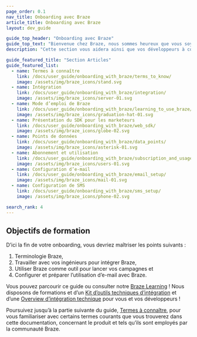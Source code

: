 ```yaml
---
page_order: 0.1
nav_title: Onboarding avec Braze
article_title: Onboarding avec Braze
layout: dev_guide

guide_top_header: "Onboarding avec Braze"
guide_top_text: "Bienvenue chez Braze, nous sommes heureux que vous soyez là ! Cette section vous aidera ainsi que vos développeurs à configurer et utiliser Braze pour créer des liens forts et durables entre vous et vos clients. À présent, vous devez disposer d’un certain nombre d’outils de communication avec les équipes de Braze. <br> <br> Ce guide est conçu à la fois pour compléter un onboarding entièrement guidé et préconiser des mesures que vous pouvez prendre de façon autonome."
description: "Cette section vous aidera ainsi que vos développeurs à configurer et utiliser Braze pour créer des liens forts et durables entre vous et vos clients ! Ce guide est conçu à la fois pour compléter un onboarding entièrement guidé et préconiser des mesures que vous pouvez prendre de façon autonome."

guide_featured_title: "Section Articles"
guide_featured_list:
  - name: Termes à connaître
    link: /docs/user_guide/onboarding_with_braze/terms_to_know/
    image: /assets/img/braze_icons/stand.svg
  - name: Intégration
    link: /docs/user_guide/onboarding_with_braze/integration/
    image: /assets/img/braze_icons/server-01.svg
  - name: Mode d’emploi de Braze
    link: /docs/user_guide/onboarding_with_braze/learning_to_use_braze/
    image: /assets/img/braze_icons/graduation-hat-01.svg
  - name: Présentation du SDK pour les marketeurs
    link: /docs/user_guide/onboarding_with_braze/web_sdk/
    image: /assets/img/braze_icons/globe-02.svg
  - name: Points de données
    link: /docs/user_guide/onboarding_with_braze/data_points/
    image: /assets/img/braze_icons/asterisk-01.svg
  - name: Abonnement et utilisation
    link: /docs/user_guide/onboarding_with_braze/subscription_and_usage/
    image: /assets/img/braze_icons/users-01.svg
  - name: Configuration d’e-mail
    link: /docs/user_guide/onboarding_with_braze/email_setup/
    image: /assets/img/braze_icons/mail-01.svg
  - name: Configuration de SMS
    link: /docs/user_guide/onboarding_with_braze/sms_setup/
    image: /assets/img/braze_icons/phone-02.svg

search_rank: 4
---
```


## Objectifs de formation

D’ici la fin de votre onboarding, vous devriez maîtriser les points suivants :

1. Terminologie Braze,
2. Travailler avec vos ingénieurs pour intégrer Braze,
3. Utiliser Braze comme outil pour lancer vos campagnes et
4. Configurer et préparer l’utilisation d’e-mail avec Braze.

Vous pouvez parcourir ce guide ou consulter notre [Braze Learning](https://learning.braze.com) ! Nous disposons de formations et d’un [Kit d’outils techniques d’intégration](https://learning.braze.com/technical-integration-checklists-and-toolkits) et d’une [Overview d’intégration technique](https://learning.braze.com/quick-overview-technical-integration) pour vous et vos développeurs !

Poursuivez jusqu’à la partie suivante du guide, [Termes à connaître]({{site.baseurl}}/user_guide/onboarding_with_braze/terms_to_know/), pour vous familiariser avec certains termes courants que vous trouverez dans cette documentation, concernant le produit et tels qu’ils sont employés par la communauté Braze.

<br> 
